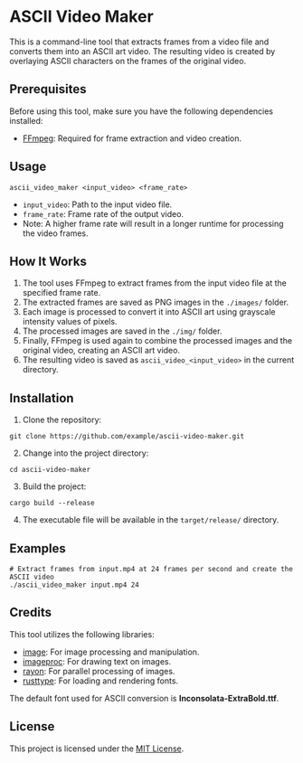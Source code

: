 # ASCII Video Maker

This is a command-line tool that extracts frames from a video file and converts them into an ASCII art video. The resulting video is created by overlaying ASCII characters on the frames of the original video.

## Prerequisites

Before using this tool, make sure you have the following dependencies installed:

- [FFmpeg](https://ffmpeg.org/): Required for frame extraction and video creation.

## Usage

```shell
ascii_video_maker <input_video> <frame_rate>
```

- `input_video`: Path to the input video file.
- `frame_rate`: Frame rate of the output video.
- Note: A higher frame rate will result in a longer runtime for processing the video frames.

## How It Works

1. The tool uses FFmpeg to extract frames from the input video file at the specified frame rate.
2. The extracted frames are saved as PNG images in the `./images/` folder.
3. Each image is processed to convert it into ASCII art using grayscale intensity values of pixels.
4. The processed images are saved in the `./img/` folder.
5. Finally, FFmpeg is used again to combine the processed images and the original video, creating an ASCII art video.
6. The resulting video is saved as `ascii_video_<input_video>` in the current directory.

## Installation

1. Clone the repository:

```shell
git clone https://github.com/example/ascii-video-maker.git
```

2. Change into the project directory:

```shell
cd ascii-video-maker
```

3. Build the project:

```shell
cargo build --release
```

4. The executable file will be available in the `target/release/` directory.

## Examples

```shell
# Extract frames from input.mp4 at 24 frames per second and create the ASCII video
./ascii_video_maker input.mp4 24
```

## Credits

This tool utilizes the following libraries:

- [image](https://crates.io/crates/image): For image processing and manipulation.
- [imageproc](https://crates.io/crates/imageproc): For drawing text on images.
- [rayon](https://crates.io/crates/rayon): For parallel processing of images.
- [rusttype](https://crates.io/crates/rusttype): For loading and rendering fonts.

The default font used for ASCII conversion is **Inconsolata-ExtraBold.ttf**.

## License

This project is licensed under the [MIT License](LICENSE).
